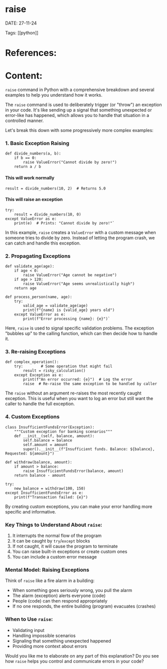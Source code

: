 
# raise


DATE:  27-11-24


Tags: [[python]]

# References:




# Content:

`raise` command in Python with a comprehensive breakdown and several examples to help you understand how it works.

The `raise` command is used to deliberately trigger (or "throw") an exception in your code. It's like sending up a signal that something unexpected or error-like has happened, which allows you to handle that situation in a controlled manner.

Let's break this down with some progressively more complex examples:

### 1. Basic Exception Raising
```
def divide_numbers(a, b):     
	if b == 0:        
		raise ValueError("Cannot divide by zero!")    
	return a / b 

```
#### This will work normally 

```
result = divide_numbers(10, 2)  # Returns 5.0 
```
#### This will raise an exception 
```
try:     
	result = divide_numbers(10, 0) 
except ValueError as e:     
	print(e)  # Prints: "Cannot divide by zero!"`
```
In this example, `raise` creates a `ValueError` with a custom message when someone tries to divide by zero. Instead of letting the program crash, we can catch and handle this exception.



### 2. Propagating Exceptions


```
def validate_age(age):     
	if age < 0:        
		raise ValueError("Age cannot be negative")    
	if age > 120:        
		raise ValueError("Age seems unrealistically high")    
	return age 
	
def process_person(name, age):     
	try:        
		valid_age = validate_age(age)        
		print(f"{name} is {valid_age} years old")    
	except ValueError as e:        
		print(f"Error processing {name}: {e}")`
```
Here, `raise` is used to signal specific validation problems. The exception "bubbles up" to the calling function, which can then decide how to handle it.

### 3. Re-raising Exceptions


```
def complex_operation():     
	try:        # Some operation that might fail        
		result = risky_calculation()    
	except Exception as e:               
		print(f"An error occurred: {e}")  # Log the error                 
		raise  # Re-raise the same exception to be handled by caller
```
The `raise` without an argument re-raises the most recently caught exception. This is useful when you want to log an error but still want the caller to handle the full exception.

### 4. Custom Exceptions

```
class InsufficientFundsError(Exception):     
	"""Custom exception for banking scenarios"""    
	def __init__(self, balance, amount):        
		self.balance = balance        
		self.amount = amount        
		super().__init__(f"Insufficient funds. Balance: ${balance}, Requested: ${amount}") 
		
def withdraw(balance, amount):     
	if amount > balance:        
		raise InsufficientFundsError(balance, amount)    
	return balance - amount 
	
try:     
	new_balance = withdraw(100, 150) 
except InsufficientFundsError as e:     
	print(f"Transaction failed: {e}")
```

By creating custom exceptions, you can make your error handling more specific and informative.

### Key Things to Understand About `raise`:

1. It interrupts the normal flow of the program
2. It can be caught by `try`/`except` blocks
3. If not caught, it will cause the program to terminate
4. You can raise built-in exceptions or create custom ones
5. You can include a custom error message

### Mental Model: Raising Exceptions

Think of `raise` like a fire alarm in a building:

- When something goes seriously wrong, you pull the alarm
- The alarm (exception) alerts everyone (code)
- People (code) can then respond appropriately
- If no one responds, the entire building (program) evacuates (crashes)

### When to Use `raise`:

- Validating input
- Handling impossible scenarios
- Signaling that something unexpected happened
- Providing more context about errors

Would you like me to elaborate on any part of this explanation? Do you see how `raise` helps you control and communicate errors in your code?




